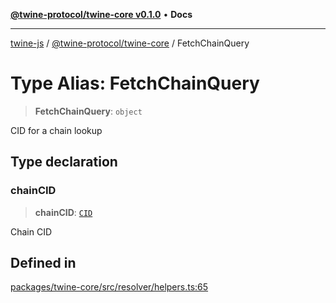 [**@twine-protocol/twine-core v0.1.0**](../index.md) • **Docs**

***

[twine-js](../../../index.md) / [@twine-protocol/twine-core](../index.md) / FetchChainQuery

# Type Alias: FetchChainQuery

> **FetchChainQuery**: `object`

CID for a chain lookup

## Type declaration

### chainCID

> **chainCID**: [`CID`](../classes/CID.md)

Chain CID

## Defined in

[packages/twine-core/src/resolver/helpers.ts:65](https://github.com/twine-protocol/twine-js/blob/afcd6a4191783e38a824b15e0910dbcaa4196a95/packages/twine-core/src/resolver/helpers.ts#L65)
